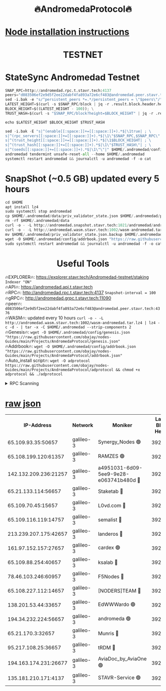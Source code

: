 <h1 align="center"> 🔥AndromedaProtocol🔥</h1>

[Node installation instructions](https://github.com/obajay/nodes-Guides/tree/main/Projects/AndromedaProtocol)
=

<h1 align="center"> TESTNET</h1>

# StateSync Andromedad Testnet
```python
SNAP_RPC=http://andromedad.rpc.t.stavr.tech:4137
peers="d083506ef2e9d5f2ee22dabf4fa893a72e6cf483@andromedad.peer.stavr.tech:4376"
sed -i.bak -e "s/^persistent_peers *=.*/persistent_peers = \"$peers\"/" $HOME/.andromedad/config/config.toml
LATEST_HEIGHT=$(curl -s $SNAP_RPC/block | jq -r .result.block.header.height); \
BLOCK_HEIGHT=$((LATEST_HEIGHT - 100)); \
TRUST_HASH=$(curl -s "$SNAP_RPC/block?height=$BLOCK_HEIGHT" | jq -r .result.block_id.hash)

echo $LATEST_HEIGHT $BLOCK_HEIGHT $TRUST_HASH

sed -i.bak -E "s|^(enable[[:space:]]+=[[:space:]]+).*$|\1true| ; \
s|^(rpc_servers[[:space:]]+=[[:space:]]+).*$|\1\"$SNAP_RPC,$SNAP_RPC\"| ; \
s|^(trust_height[[:space:]]+=[[:space:]]+).*$|\1$BLOCK_HEIGHT| ; \
s|^(trust_hash[[:space:]]+=[[:space:]]+).*$|\1\"$TRUST_HASH\"| ; \
s|^(seeds[[:space:]]+=[[:space:]]+).*$|\1\"\"|" $HOME/.andromedad/config/config.toml
andromedad tendermint unsafe-reset-all --home $HOME/.andromedad
systemctl restart andromedad && journalctl -u andromedad -f -o cat
```
# SnapShot (~0.5 GB) updated every 5 hours
```python
cd $HOME
apt install lz4
sudo systemctl stop andromedad
cp $HOME/.andromedad/data/priv_validator_state.json $HOME/.andromedad/priv_validator_state.json.backup
rm -rf $HOME/.andromedad/data
curl -o - -L http://andromedad.snapshot.stavr.tech:1021/andromedad/andromedad-snap.tar.lz4 | lz4 -c -d - | tar -x -C $HOME/.andromedad --strip-components 2
curl -o - -L http://andromedad.wasm.stavr.tech:1002/wasm-andromedad.tar.lz4 | lz4 -c -d - | tar -x -C $HOME/.andromedad --strip-components 2
mv $HOME/.andromedad/priv_validator_state.json.backup $HOME/.andromedad/data/priv_validator_state.json
wget -O $HOME/.andromedad/config/addrbook.json "https://raw.githubusercontent.com/obajay/nodes-Guides/main/Projects/AndromedaProtocol/addrbook.json"
sudo systemctl restart andromedad && journalctl -u andromedad -f -o cat
```
 <h1 align="center"> Useful Tools</h1>

🔥EXPLORER🔥:    https://explorer.stavr.tech/Andromedad-testnet/staking            `Indexer "ON"` \
🔥API🔥:         https://andromedad.api.t.stavr.tech \
🔥RPC🔥:         http://andromedad.rpc.t.stavr.tech:4137                  `Snapshot-interval = 100` \
🔥gRPC🔥:        http://andromedad.grpc.t.stavr.tech:11090 \
🔥peer🔥:        `d083506ef2e9d5f2ee22dabf4fa893a72e6cf483@andromedad.peer.stavr.tech:4376` \
🔥WASM🔥: updated every 10 hours `curl -o - -L http://andromedad.wasm.stavr.tech:1002/wasm-andromedad.tar.lz4 | lz4 -c -d - | tar -x -C $HOME/.andromedad --strip-components 2` \
🔥Genesis🔥: `wget -O $HOME/.andromedad/config/genesis.json "https://raw.githubusercontent.com/obajay/nodes-Guides/main/Projects/AndromedaProtocol/genesis.json"` \
🔥Addrbook🔥: `wget -O $HOME/.andromedad/config/addrbook.json "https://raw.githubusercontent.com/obajay/nodes-Guides/main/Projects/AndromedaProtocol/addrbook.json"` \
🔥Auto_install script🔥: `wget -O adprotocol https://raw.githubusercontent.com/obajay/nodes-Guides/main/Projects/AndromedaProtocol/adprotocol && chmod +x adprotocol && ./adprotocol`



<details>
<summary>RPC Scanning</summary>

<h2 align="center"> We scan nodes in real time every 4 hours. And we provide the final result of RPC endpoints.
We cannot influence the operation of these nodes in any way. </h2>


```python
If Voting Power is higher than 0 --> then the Node is a validator of the network and may be subject to attack and be a potential threat to the chain.
```
```python
We marked such validators with a red symbol
```

</details>

[raw json](https://rpc-check.androt.stavr.tech/androt/rpcandrot_result.json)
=

<table><tr><th>IP-Address</th><th>Network</th><th>Moniker</th><th>Latest Block Height</th><th>Earliest Block Height</th><th>Catching Up</th><th>Voting Power</th><th>Scan Time</th></tr><tr><td>65.109.93.35:50657</td><td>galileo-3</td><td>Synergy_Nodes 🟢</td><td>3920599</td><td>0</td><td>False</td><td>0</td><td>2023-11-22T08:39:05.576998513UTC</td></tr><tr><td>65.108.199.120:61357</td><td>galileo-3</td><td>RAMZES 🟢</td><td>3920595</td><td>1</td><td>False</td><td>0</td><td>2023-11-22T08:38:45.044892527UTC</td></tr><tr><td>142.132.209.236:21257</td><td>galileo-3</td><td>a4951031-6d09-5ee9-9e28-e063741b480d 🔴</td><td>3920598</td><td>1</td><td>False</td><td>3</td><td>2023-11-22T08:39:00.406730328UTC</td></tr><tr><td>65.21.133.114:56657</td><td>galileo-3</td><td>Staketab 🔴</td><td>3920599</td><td>90001</td><td>False</td><td>2</td><td>2023-11-22T08:39:06.504479409UTC</td></tr><tr><td>65.109.70.45:15657</td><td>galileo-3</td><td>L0vd.com 🔴</td><td>3920599</td><td>659001</td><td>False</td><td>3</td><td>2023-11-22T08:39:05.225826200UTC</td></tr><tr><td>65.109.116.119:14757</td><td>galileo-3</td><td>semalist 🔴</td><td>3920594</td><td>2228721</td><td>False</td><td>1318</td><td>2023-11-22T08:38:37.507732534UTC</td></tr><tr><td>213.239.207.175:42657</td><td>galileo-3</td><td>landeros 🔴</td><td>3920592</td><td>2642001</td><td>False</td><td>72</td><td>2023-11-22T08:38:25.457175672UTC</td></tr><tr><td>161.97.152.157:27657</td><td>galileo-3</td><td>cardex 🟢</td><td>3920599</td><td>2945323</td><td>False</td><td>0</td><td>2023-11-22T08:39:06.145302138UTC</td></tr><tr><td>65.109.88.254:40657</td><td>galileo-3</td><td>ksalab 🔴</td><td>3920594</td><td>3000356</td><td>False</td><td>31919</td><td>2023-11-22T08:38:38.568529769UTC</td></tr><tr><td>78.46.103.246:60957</td><td>galileo-3</td><td>F5Nodes 🔴</td><td>3920599</td><td>3057001</td><td>False</td><td>24</td><td>2023-11-22T08:39:05.821024077UTC</td></tr><tr><td>65.108.227.112:14657</td><td>galileo-3</td><td>[NODERS]TEAM 🔴</td><td>3920592</td><td>3176323</td><td>False</td><td>959616</td><td>2023-11-22T08:38:25.802001732UTC</td></tr><tr><td>138.201.53.44:33657</td><td>galileo-3</td><td>EdWWWardo 🟢</td><td>3920195</td><td>3406335</td><td>False</td><td>0</td><td>2023-11-22T08:38:30.203328969UTC</td></tr><tr><td>194.34.232.224:56657</td><td>galileo-3</td><td>andromeda 🟢</td><td>3920594</td><td>3820594</td><td>False</td><td>0</td><td>2023-11-22T08:38:37.883435641UTC</td></tr><tr><td>65.21.170.3:32657</td><td>galileo-3</td><td>Munris 🔴</td><td>3920597</td><td>3820597</td><td>False</td><td>411</td><td>2023-11-22T08:38:53.988334779UTC</td></tr><tr><td>95.217.108.25:36657</td><td>galileo-3</td><td>tRDM 🔴</td><td>3920598</td><td>3914001</td><td>False</td><td>75</td><td>2023-11-22T08:39:02.805992565UTC</td></tr><tr><td>194.163.174.231:26677</td><td>galileo-3</td><td>AviaDoc_by_AviaOne 🟢</td><td>3920597</td><td>3915001</td><td>False</td><td>0</td><td>2023-11-22T08:38:53.608776458UTC</td></tr><tr><td>135.181.210.171:4137</td><td>galileo-3</td><td>STAVR-Service 🟢</td><td>3920594</td><td>3919201</td><td>False</td><td>0</td><td>2023-11-22T08:38:38.218807308UTC</td></tr></table>
